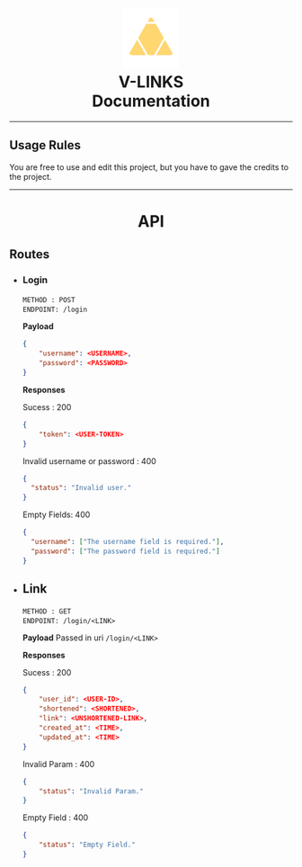<h1 align="center">
<img src="https://github.com/AugustusAraujo/V-LINKS/blob/api/logo_vlinks.png?raw=true" width="100"/>

<br>
V-LINKS
<br>
Documentation
</h1>

---

<h2>Usage Rules</h2>

You are free to use and edit this project, but you have to gave the credits to the project.

---
<!-- 
<h2>Contribution Guide</h2>

To contribute for this project you need to follow this rules:


--- -->

<h1 align="center">API</h1>

<h2>Routes</h2>

- ### Login

  `METHOD : POST`<br>
  `ENDPOINT: /login`

  **Payload**

  ```json
  {
      "username": <USERNAME>,
      "password": <PASSWORD>
  }
  ```

  **Responses**

  Sucess : 200

  ```json
  {
      "token": <USER-TOKEN>
  }
  ```

  Invalid username or password : 400

  ```json
  {
    "status": "Invalid user."
  }
  ```

  Empty Fields: 400

  ```json
  {
    "username": ["The username field is required."],
    "password": ["The password field is required."]
  }
  ```

- ## Link

    ``METHOD : GET`` <br>
    ``ENDPOINT: /login/<LINK>``

    **Payload**
    Passed in uri
    ``/login/<LINK>``

    **Responses**

    Sucess : 200

    ```json
    {
        "user_id": <USER-ID>,
        "shortened": <SHORTENED>,
        "link": <UNSHORTENED-LINK>,
        "created_at": <TIME>,
        "updated_at": <TIME>
    }
    ```

    Invalid Param : 400

    ```json
    {
        "status": "Invalid Param."
    }
    ```

    Empty Field : 400

    ```json
    {
        "status": "Empty Field."
    }
    ```
